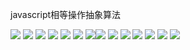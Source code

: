 javascript相等操作抽象算法

![](https://gitee.com/hjb2722404/tuchuang/raw/master/img/20210108144036.png)
![](https://gitee.com/hjb2722404/tuchuang/raw/master/img/20210108144039.png)
![](https://gitee.com/hjb2722404/tuchuang/raw/master/img/20210108144043.png)
![](https://gitee.com/hjb2722404/tuchuang/raw/master/img/20210108144046.png)
![](https://gitee.com/hjb2722404/tuchuang/raw/master/img/20210108144050.png)
![](https://gitee.com/hjb2722404/tuchuang/raw/master/img/20210108144053.png)
![](https://gitee.com/hjb2722404/tuchuang/raw/master/img/20210108144057.png)![](https://gitee.com/hjb2722404/tuchuang/raw/master/img/20210108144100.png)
![](https://gitee.com/hjb2722404/tuchuang/raw/master/img/20210108144103.png)
![](../_resources/5feb461d66c44e4748542c7074c7a3dc.png)
![](https://gitee.com/hjb2722404/tuchuang/raw/master/img/20210108144107.png)
![](https://gitee.com/hjb2722404/tuchuang/raw/master/img/20210108144112.png)
![](https://gitee.com/hjb2722404/tuchuang/raw/master/img/20210108144117.png)
![](https://gitee.com/hjb2722404/tuchuang/raw/master/img/20210108144125.png)